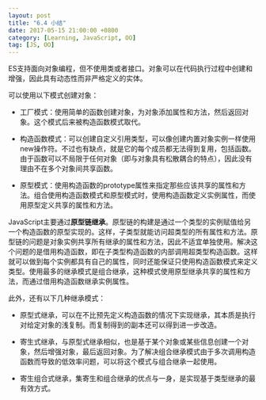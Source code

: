 ```yaml
---
layout: post
title: "6.4 小结"
date: 2017-05-15 21:00:00 +0800
category: [Learning, JavaScript, OO]
tag: [JS, OO]
---
```


ES支持面向对象编程，但不使用类或者接口。对象可以在代码执行过程中创建和增强，因此具有动态性而非严格定义的实体。

可以使用以下模式创建对象：

- 工厂模式：使用简单的函数创建对象，为对象添加属性和方法，然后返回对象。这个模式后来被构造函数模式取代。

- 构造函数模式：可以创建自定义引用类型，可以像创建内置对象实例一样使用new操作符。不过也有缺点，就是它的每个成员都无法得到复用，包括函数。由于函数可以不局限于任何对象（即与对象具有松散耦合的特点），因此没有理由不在多个对象间共享函数。

- 原型模式：使用构造函数的prototype属性来指定那些应该共享的属性和方法。组合使用构造函数模式和原型模式时，使用构造函数定义实例属性，而使用原型定义共享的属性和方法。


JavaScript主要通过**原型链继承**。原型链的构建是通过一个类型的实例赋值给另一个构造函数的原型实现的。这样，子类型就能访问超类型的所有属性和方法。原型链的问题是对象实例共享所有继承的属性和方法，因此不适宜单独使用。解决这个问题的是借用构造函数，即在子类型构造函数的内部调用超类型构造函数。这样就可以做到每个实例都具有自己的属性，同时还能保证只使用构造函数模式来定义类型。使用最多的继承模式是组合继承，这种模式使用原型继承共享的属性和方法，而通过借用构造函数继承实例属性。

此外，还有以下几种继承模式：

- 原型式继承，可以在不比预先定义构造函数的情况下实现继承，其本质是执行对给定对象的浅复制。而复制得到的副本还可以得到进一步改造。

- 寄生式继承，与原型式继承相似，也是基于某个对象或某些信息创建一个对象，然后增强对象，最后返回对象。为了解决组合继承模式由于多次调用构造函数而导致的低效率问题，可以将这个模式与组合继承一起使用。

- 寄生组合式继承，集寄生和组合继承的优点与一身，是实现基于类型继承的最有效方式。
